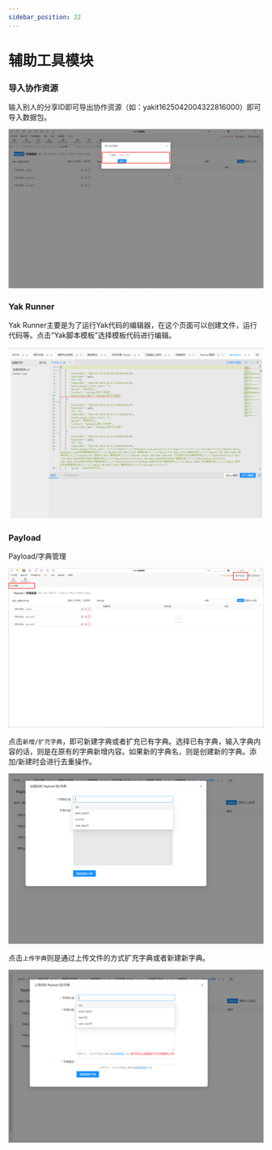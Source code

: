 ```yaml
---
sidebar_position: 22
---
```

# 辅助工具模块

### 导入协作资源
输入别人的分享ID即可导出协作资源（如：yakit1625042004322816000）即可导入数据包。

![](/img/products/yakit/Auxiliary-tool-1.png)

### Yak Runner
Yak Runner主要是为了运行Yak代码的编辑器，在这个页面可以创建文件，运行代码等。点击“Yak脚本模板”选择模板代码进行编辑。

![](/img/products/yakit/Auxiliary-tool-2.png)

### Payload
Payload/字典管理

![](/img/products/yakit/Auxiliary-tool-3.png)

点击`新增/扩充字典`，即可新建字典或者扩充已有字典。选择已有字典，输入字典内容的话，则是在原有的字典新增内容。如果新的字典名，则是创建新的字典。添加/新建时会进行去重操作。

![](/img/products/yakit/Auxiliary-tool-4.png)

点击`上传字典`则是通过上传文件的方式扩充字典或者新建新字典。

![](/img/products/yakit/Auxiliary-tool-5.png)
